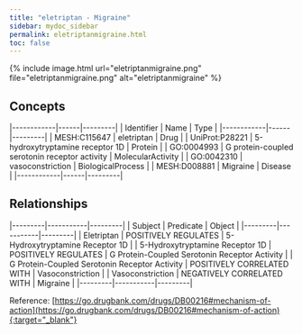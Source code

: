 ```yaml
---
title: "eletriptan - Migraine"
sidebar: mydoc_sidebar
permalink: eletriptanmigraine.html
toc: false 
---
```


{% include image.html url="eletriptanmigraine.png" file="eletriptanmigraine.png" alt="eletriptanmigraine" %}

## Concepts

|------------|------|---------|
| Identifier | Name | Type    |
|------------|------|---------|
| MESH:C115647 | eletriptan | Drug |
| UniProt:P28221 | 5-hydroxytryptamine receptor 1D | Protein |
| GO:0004993 | G protein-coupled serotonin receptor activity | MolecularActivity |
| GO:0042310 | vasoconstriction | BiologicalProcess |
| MESH:D008881 | Migraine | Disease |
|------------|------|---------|

## Relationships

|---------|-----------|---------|
| Subject | Predicate | Object  |
|---------|-----------|---------|
| Eletriptan | POSITIVELY REGULATES | 5-Hydroxytryptamine Receptor 1D |
| 5-Hydroxytryptamine Receptor 1D | POSITIVELY REGULATES | G Protein-Coupled Serotonin Receptor Activity |
| G Protein-Coupled Serotonin Receptor Activity | POSITIVELY CORRELATED WITH | Vasoconstriction |
| Vasoconstriction | NEGATIVELY CORRELATED WITH | Migraine |
|---------|-----------|---------|

Reference: [https://go.drugbank.com/drugs/DB00216#mechanism-of-action](https://go.drugbank.com/drugs/DB00216#mechanism-of-action){:target="_blank"}
